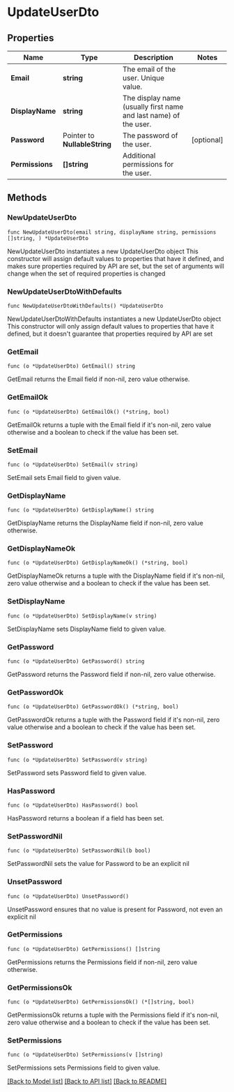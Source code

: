 # UpdateUserDto

## Properties

Name | Type | Description | Notes
------------ | ------------- | ------------- | -------------
**Email** | **string** | The email of the user. Unique value. | 
**DisplayName** | **string** | The display name (usually first name and last name) of the user. | 
**Password** | Pointer to **NullableString** | The password of the user. | [optional] 
**Permissions** | **[]string** | Additional permissions for the user. | 

## Methods

### NewUpdateUserDto

`func NewUpdateUserDto(email string, displayName string, permissions []string, ) *UpdateUserDto`

NewUpdateUserDto instantiates a new UpdateUserDto object
This constructor will assign default values to properties that have it defined,
and makes sure properties required by API are set, but the set of arguments
will change when the set of required properties is changed

### NewUpdateUserDtoWithDefaults

`func NewUpdateUserDtoWithDefaults() *UpdateUserDto`

NewUpdateUserDtoWithDefaults instantiates a new UpdateUserDto object
This constructor will only assign default values to properties that have it defined,
but it doesn't guarantee that properties required by API are set

### GetEmail

`func (o *UpdateUserDto) GetEmail() string`

GetEmail returns the Email field if non-nil, zero value otherwise.

### GetEmailOk

`func (o *UpdateUserDto) GetEmailOk() (*string, bool)`

GetEmailOk returns a tuple with the Email field if it's non-nil, zero value otherwise
and a boolean to check if the value has been set.

### SetEmail

`func (o *UpdateUserDto) SetEmail(v string)`

SetEmail sets Email field to given value.


### GetDisplayName

`func (o *UpdateUserDto) GetDisplayName() string`

GetDisplayName returns the DisplayName field if non-nil, zero value otherwise.

### GetDisplayNameOk

`func (o *UpdateUserDto) GetDisplayNameOk() (*string, bool)`

GetDisplayNameOk returns a tuple with the DisplayName field if it's non-nil, zero value otherwise
and a boolean to check if the value has been set.

### SetDisplayName

`func (o *UpdateUserDto) SetDisplayName(v string)`

SetDisplayName sets DisplayName field to given value.


### GetPassword

`func (o *UpdateUserDto) GetPassword() string`

GetPassword returns the Password field if non-nil, zero value otherwise.

### GetPasswordOk

`func (o *UpdateUserDto) GetPasswordOk() (*string, bool)`

GetPasswordOk returns a tuple with the Password field if it's non-nil, zero value otherwise
and a boolean to check if the value has been set.

### SetPassword

`func (o *UpdateUserDto) SetPassword(v string)`

SetPassword sets Password field to given value.

### HasPassword

`func (o *UpdateUserDto) HasPassword() bool`

HasPassword returns a boolean if a field has been set.

### SetPasswordNil

`func (o *UpdateUserDto) SetPasswordNil(b bool)`

 SetPasswordNil sets the value for Password to be an explicit nil

### UnsetPassword
`func (o *UpdateUserDto) UnsetPassword()`

UnsetPassword ensures that no value is present for Password, not even an explicit nil
### GetPermissions

`func (o *UpdateUserDto) GetPermissions() []string`

GetPermissions returns the Permissions field if non-nil, zero value otherwise.

### GetPermissionsOk

`func (o *UpdateUserDto) GetPermissionsOk() (*[]string, bool)`

GetPermissionsOk returns a tuple with the Permissions field if it's non-nil, zero value otherwise
and a boolean to check if the value has been set.

### SetPermissions

`func (o *UpdateUserDto) SetPermissions(v []string)`

SetPermissions sets Permissions field to given value.



[[Back to Model list]](../README.md#documentation-for-models) [[Back to API list]](../README.md#documentation-for-api-endpoints) [[Back to README]](../README.md)



